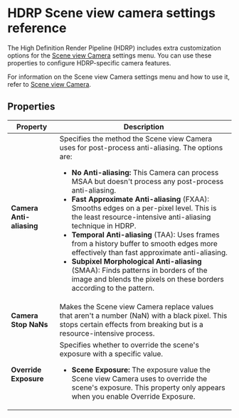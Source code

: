 # HDRP Scene view camera settings reference

The High Definition Render Pipeline (HDRP) includes extra customization options for the [Scene view Camera](https://docs.unity3d.com/Manual/SceneViewCamera.html) settings menu. You can use these properties to configure HDRP-specific camera features.

For information on the Scene view Camera settings menu and how to use it, refer to [Scene view Camera](https://docs.unity3d.com/Manual/SceneViewCamera.html).

## Properties

| **Property**             | **Description**                                                                                                                                                                                                                                                                                                                                                                                                                                                                                                                                                                                                                                                                                                                                                 |
|--------------------------|-----------------------------------------------------------------------------------------------------------------------------------------------------------------------------------------------------------------------------------------------------------------------------------------------------------------------------------------------------------------------------------------------------------------------------------------------------------------------------------------------------------------------------------------------------------------------------------------------------------------------------------------------------------------------------------------------------------------------------------------------------------------|
| **Camera Anti-aliasing** | Specifies the method the Scene view Camera uses for post-process anti-aliasing. The options are:<ul><li><strong>No Anti-aliasing:</strong> This Camera can process MSAA but doesn't process any post-process anti-aliasing.</li> <li><strong>Fast Approximate Anti-aliasing</strong> (FXAA): Smooths edges on a per-pixel level. This is the least resource-intensive anti-aliasing technique in HDRP.</li> <li><strong>Temporal Anti-aliasing</strong> (TAA): Uses frames from a history buffer to smooth edges more effectively than fast approximate anti-aliasing.</li> <li><strong>Subpixel Morphological Anti-aliasing</strong> (SMAA): Finds patterns in borders of the image and blends the pixels on these borders according to the pattern.</li></ul> |
| **Camera Stop NaNs**     | Makes the Scene view Camera replace values that aren't a number (NaN) with a black pixel. This stops certain effects from breaking but is a resource-intensive process.                                                                                                                                                                                                                                                                                                                                                                                                                                                                                                                                                                                         |
| **Override Exposure**    | Specifies whether to override the scene's exposure with a specific value.<ul><li><strong>Scene Exposure:</strong> The exposure value the Scene view Camera uses to override the scene's exposure. This property only appears when you enable Override Exposure.</li></ul>                                                                                                                                                                                                                                                                                                                                                                                                                                                                                       |

